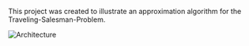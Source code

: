This project was created to illustrate an approximation algorithm for the Traveling-Salesman-Problem.

![Architecture](https://i.ibb.co/dkJHTWW/IMG-1190.jpg)




